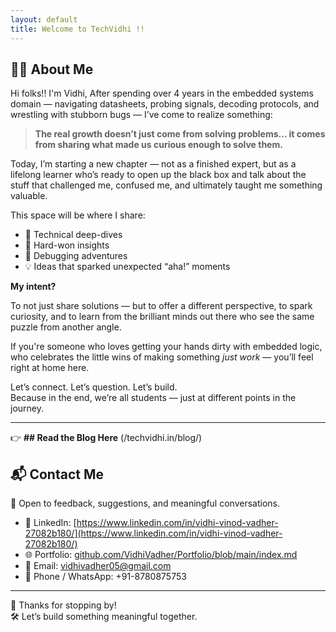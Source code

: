 ```yaml
---
layout: default
title: Welcome to TechVidhi !!
---
```


## 🙋‍♀️ About Me

Hi folks!! I'm Vidhi, 
After spending over 4 years in the embedded systems domain — navigating datasheets, probing signals, decoding protocols, and wrestling with stubborn bugs — I’ve come to realize something:

> **The real growth doesn’t just come from solving problems... it comes from sharing what made us curious enough to solve them.**

Today, I’m starting a new chapter — not as a finished expert, but as a lifelong learner who’s ready to open up the black box and talk about the stuff that challenged me, confused me, and ultimately taught me something valuable.

This space will be where I share:

- 🔧 Technical deep-dives  
- 🧠 Hard-won insights  
- 🐛 Debugging adventures  
- 💡 Ideas that sparked unexpected “aha!” moments  

**My intent?**  

To not just share solutions — but to offer a different perspective, to spark curiosity, and to learn from the brilliant minds out there who see the same puzzle from another angle.

If you're someone who loves getting your hands dirty with embedded logic, who celebrates the little wins of 
making something *just work* — you’ll feel right at home here.

Let’s connect. Let’s question. Let’s build.  
Because in the end, we’re all students — just at different points in the journey.

---

👉 **## Read the Blog Here** (/techvidhi.in/blog/)

## 📬 Contact Me

📩 Open to feedback, suggestions, and meaningful conversations. 

- 🔗 LinkedIn: [https://www.linkedin.com/in/vidhi-vinod-vadher-27082b180/](https://www.linkedin.com/in/vidhi-vinod-vadher-27082b180/)
- 🌐 Portfolio: [github.com/VidhiVadher/Portfolio/blob/main/index.md](https://your-portfolio-link.com)
- 📧 Email: [vidhivadher05@gmail.com](mailto:vidhivadher05@gmail.com)
- 📱 Phone / WhatsApp: +91-8780875753

---

💙 Thanks for stopping by!  
🛠️ Let’s build something meaningful together.
